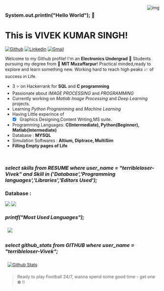 <img align="right" alt="img" src="https://media.giphy.com/media/f3iwJFOVOwuy7K6FFw/giphy.gif" width="auto" height="auto" />

### System.out.println("Hello World"); 👋 
# **This is VIVEK KUMAR SINGH!**

[![Github](https://img.shields.io/badge/-Github-000?style=flat&logo=Github&logoColor=white)]( https://github.com/terribleloser-Vivek)
[![Linkedin](https://img.shields.io/badge/-LinkedIn-blue?style=flat&logo=Linkedin&logoColor=white)]( https://www.linkedin.com/in/vivek-kumar-singh-7b6184190/)
[![Gmail](https://img.shields.io/badge/-Gmail-c14438?style=flat&logo=Gmail&logoColor=white)](mailto:vivekkumarcs123@gmail.com)

Welcome to my Github profile!
I'm an **Electronics Undergrad** 🤖 Students pursuing my degree from 🏫 **MIT Muzaffarpur**!
Practical minded,ready to explore and learn something new. Working hard to reach high peaks 📈 of success in Life.

- 3 ⭐ on Hackerrank for **SQL** and **C programming**
- Passionate about *IMAGE PROCESSING* and *PROGRAMMING*
- Currently working on *Matlab Image Processing* and *Deep Learning* projects.
- Learning *Python Programming* and *Machine Learning*
- Having Little experince of
   - [x] Graphics Designing,Content Writing,MS suite.   
- Programming Languages: **C(Intermediate), Python(Beginner), Matlab(Intermediate)**
- Database : **MYSQL**
- Simulation Softwares : **Altium, Diptrace, MultiSim**
- **Filling Empty pages of Life**

<br>

### *select skills from RESUME where user_name = "terribleloser-Vivek" and Skill in ('Database','Programming languages','Libraries','Editors Used');* 

<h3> Database : </h3>
<p>
  <img src="https://img.shields.io/badge/MySQL-00000F?style=for-the-badge&logo=mysql&logoColor=white" />
  <img src="https://img.shields.io/badge/Oracle-316192?style=for-the-badge&logo=Oraclel&logoColor=white" />
</p>

### *printf("Most Used Languages");* 
<a href="https://github.com/terribleloser-Vivek">
  <img align="center" style="margin:0.5rem" src="https://github-readme-stats.vercel.app/api/top-langs/?username=terribleloser-Vivek&hide=html,css&title_color=ffffff&text_color=c9cacc&icon_color=4AB197&bg_color=1A2B34" />
</a>

### *select github_stats from GITHUB where user_name = "terribleloser-Vivek";* 
<a href="https://github.com/terribleloser-Vivek">
  <img align="center" style="margin:0.5rem" src="https://github-readme-stats.vercel.app/api?username=terribleloser-Vivek&show_icons=true&line_height=27&count_private=true&title_color=ffffff&text_color=c9cacc&icon_color=4AB097&bg_color=1A2B34" alt="Github Stats" />
</a>

> Ready to play Football 24/7, wanna spend some good time - get one ⚽ !!

